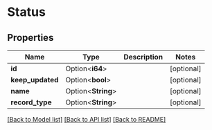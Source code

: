 # Status

## Properties

Name | Type | Description | Notes
------------ | ------------- | ------------- | -------------
**id** | Option<**i64**> |  | [optional]
**keep_updated** | Option<**bool**> |  | [optional]
**name** | Option<**String**> |  | [optional]
**record_type** | Option<**String**> |  | [optional]

[[Back to Model list]](../README.md#documentation-for-models) [[Back to API list]](../README.md#documentation-for-api-endpoints) [[Back to README]](../README.md)


